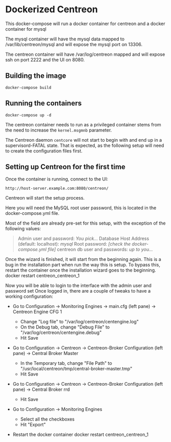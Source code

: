 # Dockerized Centreon

This docker-compose will run a docker container for centreon and a docker container for mysql

The mysql container will have the mysql data mapped to /var/lib/centreon/mysql and will expose the mysql port on 13306.

The centreon container will have /var/log/centreon mapped and will expose ssh on port 2222 and the UI on 8080.

## Building the image

	docker-compose build 

## Running the containers

	docker-compose up -d

The centreon container needs to run as a privileged container stems from the need to increase the `kernel.msgmnb` parameter.

The Centreon daemon `centcore` will not start to begin with and end up in a supervisord-FATAL state. That is expected, as the following setup will need to create the configuration files first. 

## Setting up Centreon for the first time

Once the container is running, connect to the UI:

	http://host-server.example.com:8080/centreon/

Centreon will start the setup process. 

Here you will need the MySQL root user password, this is located in the docker-compose.yml file.

Most of the field are already pre-set for this setup, with the exception of the following values:
> Admin user and password: *You pick...*
> Database Host Address (default: localhost): *mysql*
> Root password: *[check the docker-compose.yml file]*
> centreon db user and passwords: *up to you...*

Once the wizard is finished, it will start from the beginning again. This is a bug in the installation part when run the way this is setup.
To bypass this, restart the container once the installation wizard goes to the beginning.
	docker restart centreon_centreon_1

Now you will be able to login to the interface with the admin user and password set
Once logged in, there are a couple of tweaks to have a working configuration:

* Go to Configuration -> Monitoring Engines -> main.cfg (left pane) -> Centreon Engine CFG 1
  * Change "Log file" to "/var/log/centreon/centengine.log"
  * On the Debug tab, change "Debug File" to "/var/log/centreon/centengine.debug"
  * Hit Save

* Go to Configuration -> Centreon -> Centreon-Broker Configuration (left pane) -> Central Broker Master
  * In the Temporary tab, change "File Path" to "/usr/local/centreon/tmp/central-broker-master.tmp"
  * Hit Save

* Go to Configuration -> Centreon -> Centreon-Broker Configuration (left pane) -> Central Broker rrd
  * Hit Save

* Go to Configuration -> Monitoring Engines
  * Select all the checkboxes
  * Hit "Export"

* Restart the docker container
	docker restart centreon_centreon_1
 





